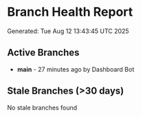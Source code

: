 # Branch Health Report
Generated: Tue Aug 12 13:43:45 UTC 2025

## Active Branches
- **main** - 27 minutes ago by Dashboard Bot

## Stale Branches (>30 days)
No stale branches found
